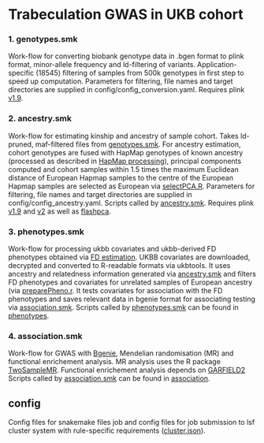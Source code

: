 # Trabeculation GWAS in UKB cohort

### 1. genotypes.smk
Work-flow for converting biobank genotype data in .bgen format to plink format, minor-allele frequency and ld-filtering
of variants. Application-specific (18545) filtering of samples from 500k genotypes in first step to speed up computation.
Parameters for filtering, file names and target directories are supplied in config/config_conversion.yaml.
Requires plink [v1.9](https://www.cog-genomics.org/plink2).

### 2. ancestry.smk
Work-flow for estimating kinship and ancestry of sample cohort. Takes ld-pruned, maf-filtered files from [genotypes.smk](UK-Biobank/genotypes.smk).
For ancestry estimation, cohort genotypes are fused with HapMap genotypes of known ancestry (processed as described in [HapMap processing](https://www.ncbi.nlm.nih.gov/pubmed/21085122)),
principal components computed and cohort samples within 1.5 times the maximum Euclidean distance of European Hapmap samples
to the centre of the European Hapmap samples are selected as European via [selectPCA.R](UK-Biobank/ancestry/selectPCA.R).
Parameters for filtering, file names and target directories are supplied in config/config_ancestry.yaml. Scripts called by [ancestry.smk](UK-Biobank/ancestry).
Requires plink [v1.9](https://www.cog-genomics.org/plink2) and [v2](https://www.cog-genomics.org/plink/2.0/) as well as [flashpca](https://github.com/gabraham/flashpca).

### 3. phenotypes.smk
Work-flow for processing ukbb covariates and ukbb-derived FD phenotypes obtained via [FD estimation](automated-fractal-analysis).
UKBB covariates are downloaded, decrypted and converted to R-readable formats via ukbtools. It uses ancestry and relatedness information generated via [ancestry.smk](https://github.com/HannahVMeyer/ukbb-fd/ancestry.smk) 
and filters FD phenotypes and covariates for unrelated samples of European ancestry (via [preparePheno.r](UK-Biobank/phenotypes/preparePheno.r). It tests covariates
for association with the FD phenotypes and saves relevant data in bgenie format for associating testing via [association.smk](UK-Biobank/association.smk).
Scripts called by [phenotypes.smk](UK-Biobank/phenotypes.smk) can be found in [phenotypes](UK-Biobank/phenotypes).

### 4. association.smk
Work-flow for GWAS with [Bgenie](https://jmarchini.org/bgenie/), Mendelian randomisation (MR) and functional enrichement analysis. MR analysis uses the R package [TwoSampleMR](https://github.com/MRCIEU/TwoSampleMR).
Functional enrichement analysis depends on [GARFIELD2](https://www.ebi.ac.uk/birney-srv/GARFIELD)
Scripts called by [association.smk](UK-Biobank/association.smk) can be found in [association](UK-Biobank/association).

## config
Config files for snakemake files job and config files for job submission to lsf cluster system with rule-specific requirements ([cluster.json](UK-Biobank/config/cluster.json)).
